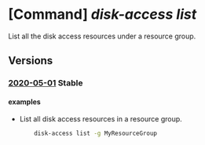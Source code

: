 # [Command] _disk-access list_

List all the disk access resources under a resource group.

## Versions

### [2020-05-01](/Resources/mgmt-plane/L3N1YnNjcmlwdGlvbnMve30vcHJvdmlkZXJzL21pY3Jvc29mdC5jb21wdXRlL2Rpc2thY2Nlc3Nlcw==/2020-05-01.xml) **Stable**

<!-- mgmt-plane /subscriptions/{}/providers/microsoft.compute/diskaccesses 2020-05-01 -->
<!-- mgmt-plane /subscriptions/{}/resourcegroups/{}/providers/microsoft.compute/diskaccesses 2020-05-01 -->

#### examples

- List all disk access resources in a resource group.
    ```bash
        disk-access list -g MyResourceGroup
    ```
